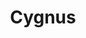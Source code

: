 ---
cc-type: constellation
title: "Cygnus"
hashtag: cygnus
borders:
  - Cepheus
  - Draco
  - Lacerta
  - Lyra
  - Pegasus
  - Vulpecula
stars:
  - Deneb
subdivision-of:
  - northern celestial hemisphere
tags:
  - Swan
  - Constellation
---
